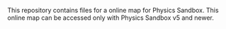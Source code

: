 This repository contains files for a online map for Physics Sandbox. 
This online map can be accessed only with Physics Sandbox v5 and newer.
